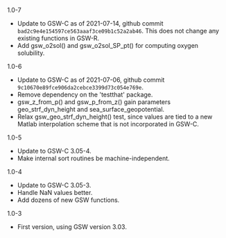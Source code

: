1.0-7
- Update to GSW-C as of 2021-07-14, github commit
  `bad2c9e4e154597ce563aaaf3ce09b1c52a2ab46`. This does not change any
  existing functions in GSW-R.
- Add gsw_o2sol() and gsw_o2sol_SP_pt() for computing oxygen solubility.

1.0-6
- Update to GSW-C as of 2021-07-06, github commit
  `9c10670e89fce906da2cebce3399d73c054e769e`.
- Remove dependency on the 'testthat' package.
- gsw_z_from_p() and gsw_p_from_z() gain parameters geo_strf_dyn_height and
  sea_surface_geopotential.
- Relax gsw_geo_strf_dyn_height() test, since values are tied to a new Matlab
  interpolation scheme that is not incorporated in GSW-C.

1.0-5
- Update to GSW-C 3.05-4.
- Make internal sort routines be machine-independent.

1.0-4
- Update to GSW-C 3.05-3.
- Handle NaN values better.
- Add dozens of new GSW functions.

1.0-3
- First version, using GSW version 3.03.

